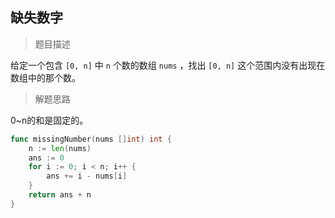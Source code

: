 ## 缺失数字

> 题目描述

给定一个包含 `[0, n]` 中 `n` 个数的数组 `nums` ，找出 `[0, n]` 这个范围内没有出现在数组中的那个数。

> 解题思路

 0~n的和是固定的。

```go
func missingNumber(nums []int) int {
	n := len(nums)
	ans := 0
	for i := 0; i < n; i++ {
		ans += i - nums[i]
	}
	return ans + n
}
```

